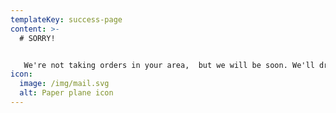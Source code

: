 ```yaml
---
templateKey: success-page
content: >-
  # SORRY!


   We're not taking orders in your area,  but we will be soon. We'll drop you a line when we're up and running. THANK YOU!
icon:
  image: /img/mail.svg
  alt: Paper plane icon
---
```

